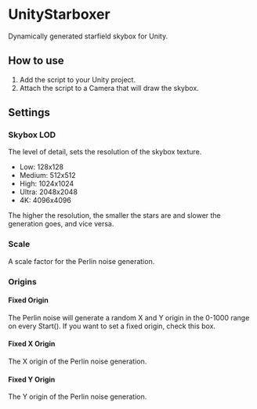 # UnityStarboxer

Dynamically generated starfield skybox for Unity.

## How to use

1. Add the script to your Unity project.
2. Attach the script to a Camera that will draw the skybox.

## Settings
### Skybox LOD

The level of detail, sets the resolution of the skybox texture.

- Low: 128x128
- Medium: 512x512
- High: 1024x1024
- Ultra: 2048x2048
- 4K: 4096x4096

The higher the resolution, the smaller the stars are and slower the generation goes, and vice versa.

### Scale

A scale factor for the Perlin noise generation.

### Origins

#### Fixed Origin

The Perlin noise will generate a random X and Y origin in the 0-1000 range on every Start(). If you want to set a fixed origin, check this box.

#### Fixed X Origin

The X origin of the Perlin noise generation.

#### Fixed Y Origin

The Y origin of the Perlin noise generation.
